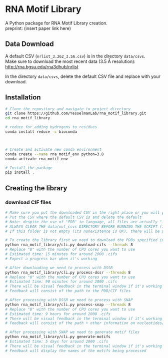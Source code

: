 # RNA Motif Library

A Python package for RNA Motif Library creation.<br>
preprint: (insert paper link here)

## Data Download

A default CSV (`nrlist_3.262_3.5A.csv`) is in the directory `data/csvs`.<br>
Make sure to download the most recent data (3.5 Å resolution):<br>
http://rna.bgsu.edu/rna3dhub/nrlist

In the directory `data/csvs`, delete the default CSV file and replace with your download.<br>

## Installation

```bash
# Clone the repository and navigate to project directory
git clone https://github.com/YesselmanLab/rna_motif_library.git
cd rna_motif_library

# reduce for adding hydrogens to residues
conda install reduce -c bioconda



# Create and activate new conda environment
conda create --name rna_motif_env python=3.8
conda activate rna_motif_env

# Install the package
pip install .

```

## Creating the library


### download CIF files

```bash
# Make sure you put the downloaded CSV in the right place or you will get errors
# Put the CSV where the default CSV is and delete the default
# Note: despite the use of "PDB" in language, all files are actually ".cif", not ".pdb"
# ALWAYS CLEAR THE data/out_csvs DIRECTORY BEFORE RUNNING THE SCRIPT (if it exists)! Move the data somewhere else if you want to keep it.
# If this folder is not empty (its nonexistence is OK), there will be problems!

# To create the library first we need to download the PDBs specified in the CSV
python rna_motif_library/cli.py download-cifs --threads 8
# Replace "8" with the number of CPU cores you want to use
# Estimated time: 15 minutes for around 2000 .cifs
# Expect a progress bar when it's working

# After downloading we need to process with DSSR
python rna_motif_library/cli.py process-dssr --threads 8
# Replace "8" with the number of CPU cores you want to use
# Estimated time: 90 minutes for around 2000 .cifs
# There will be visual feedback in the terminal window if it's working properly
# Feedback will consist of the path to the PDB/CIF files

# After processing with DSSR we need to process with SNAP
python rna_motif_library/cli.py process-snap --threads 8
# Replace "8" with the number of CPU cores you want to use
# Estimated time: 9 hours for around 2000 .cifs
# There will be visual feedback in the terminal window if it's working properly
# Feedback will consist of the path + other information on nucleotides/etc

# After processing with SNAP we need to generate motif files
python rna_motif_library/cli.py generate-motifs
# Estimated time: 5 days for around 2000 .cifs
# There will be visual feedback in the terminal window if it's working properly
# Feedback will display the names of the motifs being processed


